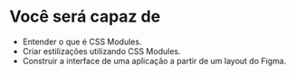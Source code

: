 # Você será capaz de

- Entender o que é CSS Modules.
- Criar estilizações utilizando CSS Modules.
- Construir a interface de uma aplicação a partir de um layout do Figma.
